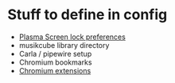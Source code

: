 # Stuff to define in config

* [Plasma Screen lock preferences](https://github.com/nix-community/plasma-manager)
* musikcube library directory
* Carla / pipewire setup
* Chromium bookmarks
* [Chromium extensions](https://github.com/nix-community/home-manager/issues/2585)